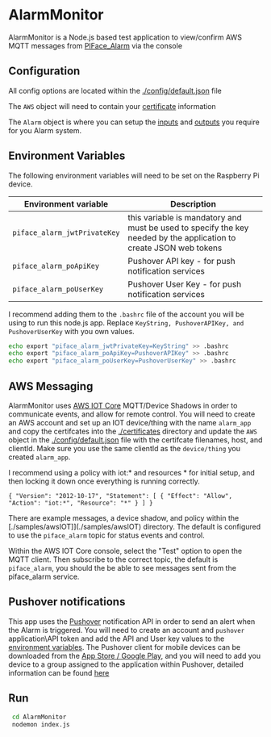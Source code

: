 # AlarmMonitor

AlarmMonitor is a Node.js based test application to view/confirm AWS MQTT messages from [PIFace_Alarm](https://github.com/worfinator/PIFace_Alarm) via the console

## Configuration

All config options are located within the [./config/default.json](./config/default.json) file

The `AWS` object will need to contain your [certificate](#aws-messaging) information

The `Alarm` object is where you can setup the [inputs](#inputs) and [outputs](#outputs) you require for you Alarm system. 

## Environment Variables

The following environment variables will need to be set on the Raspberry Pi device.

| Environment variable | Description |
|----------------------|-------------|
| `piface_alarm_jwtPrivateKey` | this variable is mandatory and must be used to specify the key needed by the application to create JSON web tokens |
| `piface_alarm_poApiKey` | Pushover API key - for push notification services|
| `piface_alarm_poUserKey` | Pushover User Key - for push notification services |

I recommend adding them to the `.bashrc` file of the account you will be using to run this node.js app. Replace `KeyString, PushoverAPIKey, and PushoverUserKey` with you own values.

```bash
echo export "piface_alarm_jwtPrivateKey=KeyString" >> .bashrc
echo export "piface_alarm_poApiKey=PushoverAPIKey" >> .bashrc
echo export "piface_alarm_poUserKey=PushoverUserKey" >> .bashrc
```


## AWS Messaging

AlarmMonitor uses [AWS IOT Core](https://aws.amazon.com/iot-core/) MQTT/Device Shadows in order to communicate events, and allow for remote control. You will need to create an AWS account and set up an IOT device/thing with the name `alarm_app` and copy the certifcates into the [./certificates](.certificates) directory and update the `AWS` object in the [./config/default.json](./config/default.json) file with the certifcate filenames, host, and clientId. Make sure you use the same clientId as the `device/thing` you created `alarm_app`.

I recommend using a policy with iot:* and resources * for initial setup, and then locking it down once everything is running correctly.

`{
  "Version": "2012-10-17",
  "Statement": [
    {
      "Effect": "Allow",
      "Action": "iot:*",
      "Resource": "*"
    }
  ]
}`

There are example messages, a device shadow, and policy within the [./samples/awsIOT]](./samples/awsIOT) directory. The default is configured to use the `piface_alarm` topic for status events and control. 

Within the AWS IOT Core console, select the "Test" option to open the MQTT client. Then subscribe to the correct topic, the default is `piface_alarm`, you should the be able to see messages sent from the piface_alarm service.

 ## Pushover notifications
 
 This app uses the [Pushover](https://pushover.net/) notification API in order to send an alert when the Alarm is triggered. You will need to create an account and `pushover` application\API token and add the API and User key values to the [environment variables](#environment-variables). The Pushover client for mobile devices can be downloaded from the [App Store / Google Play](https://pushover.net/clients), and you will need to add you device to a group assigned to the application within Pushover, detailed information can be found [here](https://pushover.net/faq#overview-what)

 ## Run

```bash
 cd AlarmMonitor
 nodemon index.js
